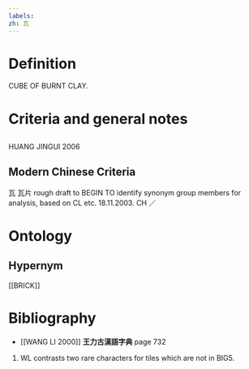 ```yaml
---
labels: 
zh: 瓦
---
```


# Definition
CUBE OF BURNT CLAY.
# Criteria and general notes
## 
HUANG JINGUI 2006
## Modern Chinese Criteria
瓦
瓦片
rough draft to BEGIN TO identify synonym group members for analysis, based on CL etc. 18.11.2003. CH ／
# Ontology

## Hypernym
[[BRICK]]
# Bibliography
- [[WANG LI 2000]]
**王力古漢語字典** page 732
1. WL contrasts two rare characters for tiles which are not in BIG5.